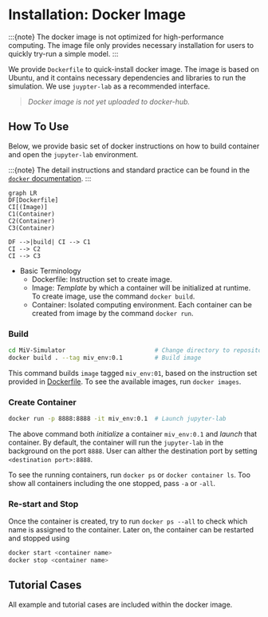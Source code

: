 # Installation: Docker Image

:::{note}
The docker image is not optimized for high-performance computing. The image file only provides necessary installation for users to quickly try-run a simple model.
:::

We provide `Dockerfile` to quick-install docker image. The image is based on Ubuntu, and it contains necessary dependencies and libraries to run the simulation. We use `juypter-lab` as a recommended interface.

> _Docker image is not yet uploaded to docker-hub._

## How To Use

Below, we provide basic set of docker instructions on how to build container and open the `jupyter-lab` environment.

:::{note}
The detail instructions and standard practice can be found in the [`docker` documentation](https://docs.docker.com/get-started://docs.docker.com/get-started/).
:::

```mermaid
graph LR
DF[Dockerfile]
CI[(Image)]
C1(Container)
C2(Container)
C3(Container)

DF -->|build| CI --> C1
CI --> C2
CI --> C3
```
- Basic Terminology
  - Dockerfile: Instruction set to create image.
  - Image: _Template_ by which a container will be initialized at runtime.  To create image, use the command `docker build`.
  - Container: Isolated computing environment. Each container can be created from image by the command `docker run`.

### Build

```bash
cd MiV-Simulator                         # Change directory to repository
docker build . --tag miv_env:0.1         # Build image
```

This command builds `image` tagged `miv_env:01`, based on the instruction set provided in [Dockerfile](https://github.com/GazzolaLab/MiV-Simulator/blob/main/Dockerfile). To see the available images, run `docker images`.

### Create Container

```bash
docker run -p 8888:8888 -it miv_env:0.1  # Launch jupyter-lab
```

The above command both _initialize_ a container `miv_env:0.1` and _launch_ that container. By default, the container will run the `jupyter-lab` in the background on the port `8888`. User can alther the destination port by setting `<destination port>:8888`.

To see the running containers, run `docker ps` or `docker container ls`. Too show all containers including the one stopped, pass `-a` or `-all`.

### Re-start and Stop

Once the container is created, try to run `docker ps --all` to check which name is assigned to the container. Later on, the container can be restarted and stopped using

```bash
docker start <container name>
docker stop <container name>
```

## Tutorial Cases

All example and tutorial cases are included within the docker image.
